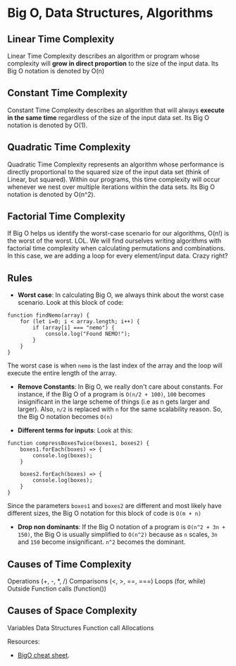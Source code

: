 # Big O, Data Structures, Algorithms

## Linear Time Complexity
Linear Time Complexity describes an algorithm or program whose complexity will **grow in direct proportion** to the size of the input data. Its Big O notation is denoted by O(n)

## Constant Time Complexity
Constant Time Complexity describes an algorithm that will always **execute in the same time** regardless of the size of the input data set. Its Big O notation is denoted by O(1).

## Quadratic Time Complexity
Quadratic Time Complexity represents an algorithm whose performance is directly proportional to the squared size of the input data set (think of Linear, but squared). Within our programs, this time complexity will occur whenever we nest over multiple iterations within the data sets. Its Big O notation is denoted by O(n^2).

## Factorial Time Complexity
If Big O helps us identify the worst-case scenario for our algorithms, O(n!) is the worst of the worst. LOL.
We will find ourselves writing algorithms with factorial time complexity when calculating permutations and combinations. In this case, we are adding a loop for every element/input data. Crazy right?

## Rules
- **Worst case**: In calculating Big O, we always think about the worst case scenario.
Look at this block of code:

```
function findNemo(array) {
    for (let i=0; i < array.length; i++) {
        if (array[i] === "nemo") {
            console.log("Found NEMO!");
        }
    }
}
```

The worst case is when `nemo` is the last index of the array and the loop will execute the entire length of the array.

- **Remove Constants**: In Big O, we really don't care about constants. For instance, if the Big O of a program is
`O(n/2 + 100)`, `100` becomes insignificant in the large scheme of things (i.e as n gets larger and larger). Also, `n/2` is replaced with `n` for the same scalability reason. So, the Big O notation becomes `O(n)`

- **Different terms for inputs**: Look at this:

```
function compressBoxesTwice(boxes1, boxes2) {
    boxes1.forEach(boxes) => {
        console.log(boxes);
    }

    boxes2.forEach(boxes) => {
        console.log(boxes);
    }
}
```
Since the parameters `boxes1` and `boxes2` are different and most likely have different sizes, the Big O notation for this block of code is  `O(m + n)`

- **Drop non dominants**: If the Big O notation of a program is `O(n^2 + 3n + 150)`, the Big O is usually simplified to `O(n^2)` because as `n` scales, `3n` and `150` become insignificant. `n^2` becomes the dominant.

## Causes of Time Complexity
Operations (+, -, *, /)
Comparisons (<, >, ==, ===)
Loops (for, while)
Outside Function calls (function())

## Causes of Space Complexity
Variables
Data Structures
Function call
Allocations

Resources: 
- [BigO cheat sheet](https://www.bigocheatsheet.com/).